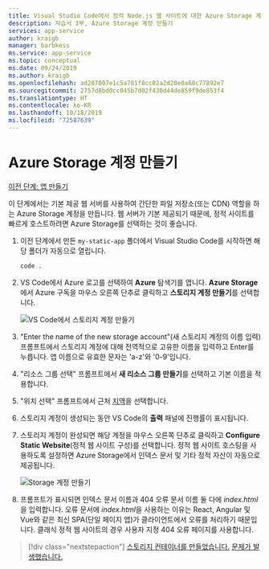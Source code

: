 ```yaml
---
title: Visual Studio Code에서 정적 Node.js 웹 사이트에 대한 Azure Storage 계정 만들기
description: 자습서 3부, Azure Storage 계정 만들기
services: app-service
author: kraigb
manager: barbkess
ms.service: app-service
ms.topic: conceptual
ms.date: 09/24/2019
ms.author: kraigb
ms.openlocfilehash: ad207007e1c5a781f8cc02a2d20e0a68c77892e7
ms.sourcegitcommit: 2757d8bd0cc045b7d02f430d44de859f9de853f4
ms.translationtype: HT
ms.contentlocale: ko-KR
ms.lasthandoff: 10/18/2019
ms.locfileid: "72587639"
---
```

# <a name="create-an-azure-storage-account"></a>Azure Storage 계정 만들기

[이전 단계: 앱 만들기](tutorial-vscode-static-website-node-02.md)

이 단계에서는 기본 제공 웹 서버를 사용하여 간단한 파일 저장소(또는 CDN) 역할을 하는 Azure Storage 계정을 만듭니다. 웹 서버가 기본 제공되기 때문에, 정적 사이트를 빠르게 호스트하려면 Azure Storage를 선택하는 것이 좋습니다.

1. 이전 단계에서 만든 `my-static-app` 폴더에서 Visual Studio Code를 시작하면 해당 폴더가 자동으로 열립니다.

    ```bash
    code .
    ```

1. VS Code에서 Azure 로고를 선택하여 **Azure** 탐색기를 엽니다. **Azure Storage**에서 Azure 구독을 마우스 오른쪽 단추로 클릭하고 **스토리지 계정 만들기**를 선택합니다.

    ![VS Code에서 스토리지 계정 만들기](media/static-website/create-storage-account.png)

1. "Enter the name of the new storage account"(새 스토리지 계정의 이름 입력) 프롬프트에서 스토리지 계정에 대해 전역적으로 고유한 이름을 입력하고 Enter를 누릅니다. 앱 이름으로 유효한 문자는 'a-z'와 '0-9'입니다.

1. "리소스 그룹 선택" 프롬프트에서 **새 리소스 그룹 만들기**를 선택하고 기본 이름을 적용합니다.

1. "위치 선택" 프롬프트에서 근처 [지역](https://azure.microsoft.com/regions/)을 선택합니다.

1. 스토리지 계정이 생성되는 동안 VS Code의 **출력** 패널에 진행률이 표시됩니다.

1. 스토리지 계정이 완성되면 해당 계정을 마우스 오른쪽 단추로 클릭하고 **Configure Static Website**(정적 웹 사이트 구성)를 선택합니다. 정적 웹 사이트 호스팅을 사용하도록 설정하면 Azure Storage에서 인덱스 문서 및 기타 정적 자산이 자동으로 제공됩니다.

    ![Storage 계정 만들기](media/static-website/configure-static-website.png)

1. 프롬프트가 표시되면 인덱스 문서 이름과 404 오류 문서 이름 둘 다에 *index.html*을 입력합니다. 오류 문서에 *index.html*을 사용하는 이유는 React, Angular 및 Vue와 같은 최신 SPA(단일 페이지 앱)가 클라이언트에서 오류를 처리하기 때문입니다. 클래식 정적 웹 사이트의 경우 사용자 지정 404 오류 페이지를 사용합니다.

> [!div class="nextstepaction"]
> [스토리지 컨테이너를 만들었습니다.](tutorial-vscode-static-website-node-04.md) [문제가 발생했습니다.](https://www.research.net/r/PWZWZ52?tutorial=node-deployment-staticwebsite&step=create-storage)

